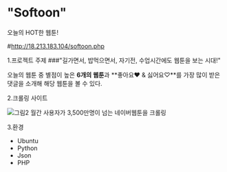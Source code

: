 "Softoon"
=============
오늘의 HOT한 웹툰!

#http://18.213.183.104/softoon.php

1.프로젝트 주제
###"길가면서, 밥먹으면서, 자기전, 수업시간에도 웹툰을 보는 시대!"

오늘의 웹툰 중 별점이 높은 **6개의 웹툰**과 **좋아요♥ & 싫어요♡**를 가장 많이 받은 댓글을 소개해 해당 웹툰을 볼 수 있다.

2.크롤링 사이트

![그림2](https://user-images.githubusercontent.com/31759437/70472173-ffe7d980-1b11-11ea-8915-5ad5b1580c6d.png)
월간 사용자가 3,500만명이 넘는 네이버웹툰을 크롤링

3.환경
+ Ubuntu
+ Python
+ Json
+ PHP


